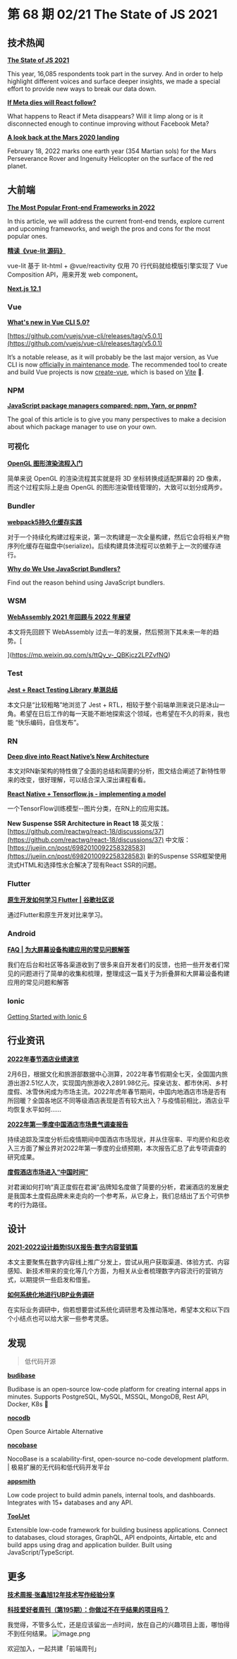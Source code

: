 # 第 68 期 02/21 The State of JS 2021
## 技术热闻
[**The State of JS 2021**](https://2021.stateofjs.com/en-US/)

This year, 16,085 respondents took part in the survey. And in order to help highlight different voices and surface deeper insights, we made a special effort to provide new ways to break our data down.

[**If Meta dies will React follow?**](https://news.ycombinator.com/item?id=30209117)

What happens to React if Meta disappears? Will it limp along or is it disconnected enough to continue improving without Facebook Meta?

[**A look back at the Mars 2020 landing**](https://www.therobotreport.com/a-look-back-at-the-mars-2020-landing/)

February 18, 2022 marks one earth year (354 Martian sols) for the Mars Perseverance Rover and Ingenuity Helicopter on the surface of the red planet.

## 大前端


[**The Most Popular Front-end Frameworks in 2022**](https://stackdiary.com/front-end-frameworks/)

In this article, we will address the current front-end trends, explore current and upcoming frameworks, and weigh the pros and cons for the most popular ones.

[**精读《vue-lit 源码》**](https://mp.weixin.qq.com/s/2sKwSAp2oFVKwfs-ieswzg)

vue-lit 基于 lit-html + @vue/reactivity 仅用 70 行代码就给模版引擎实现了 Vue Composition API，用来开发 web component。

[**Next.js 12.1**](https://nextjs.org/blog/next-12-1)


### Vue
[**What's new in Vue CLI 5.0?**](https://blog.ninja-squad.com/2022/02/17/vue-cli-5.0/)


[https://github.com/vuejs/vue-cli/releases/tag/v5.0.1](https://github.com/vuejs/vue-cli/releases/tag/v5.0.1)

It’s a notable release, as it will probably be the last major version, as Vue CLI is now [officially in maintenance mode](https://github.com/vuejs/vue-cli/commit/7f3d51133635114528848b29e27084ee89d53e1c). The recommended tool to create and build Vue projects is now [create-vue](https://github.com/vuejs/create-vue), which is based on [Vite](https://vitejs.dev/) 🚀.

### NPM
[**JavaScript package managers compared: npm, Yarn, or pnpm?**](https://blog.logrocket.com/javascript-package-managers-compared/)

The goal of this article is to give you many perspectives to make a decision about which package manager to use on your own.

### 可视化
[**OpenGL 图形渲染流程入门**](https://mp.weixin.qq.com/s/bw7GQDJhirVoddiBeErSlA)

简单来说 OpenGL 的渲染流程其实就是将 3D 坐标转换成适配屏幕的 2D 像素，而这个过程实际上是由 OpenGL 的图形渲染管线管理的，大致可以划分成两步。

### Bundler
[**webpack5持久化缓存实践**](https://mp.weixin.qq.com/s/tp0uUhSmXI60CPd9Gfr6NA)

对于一个持续化构建过程来说，第一次构建是一次全量构建，然后它会将相关产物序列化缓存在磁盘中(serialize)。后续构建具体流程可以依赖于上一次的缓存进行。

[**Why do We Use JavaScript Bundlers?**](https://javascript.plainenglish.io/why-do-we-use-javascript-bundlers-e8935dc362c3)

Find out the reason behind using JavaScript bundlers.

### WSM
[**WebAssembly 2021 年回顾与 2022 年展望**](https://mp.weixin.qq.com/s/1ZW8_XW1yqqSeBAAYWNUdg)

本文将先回顾下 WebAssembly 过去一年的发展，然后预测下其未来一年的趋势。[

](https://mp.weixin.qq.com/s/ttQy_v-_QBKjcz2LPZvfNQ)
### Test
[**Jest + React Testing Library 单测总结**](https://mp.weixin.qq.com/s/tQLG0HzR0bR_A8NLjTIChQ)

本文只是“比较粗略”地浏览了 Jest + RTL，相较于整个前端单测来说只是冰山一角。希望在日后工作的每一天能不断地探索这个领域，也希望在不久的将来，我也能 “快乐编码，自信发布”。

### RN
[**Deep dive into React Native’s New Architecture**](https://medium.com/coox-tech/deep-dive-into-react-natives-new-architecture-fb67ae615ccd)

本文对RN新架构的特性做了全面的总结和简要的分析，图文结合阐述了新特性带来的改变，很好理解，可以结合深入深出课程看看。

[**React Native + Tensorflow.js - implementing a model**](https://medium.com/@ferlatti.aldo/react-native-tensorflow-js-implementing-a-model-daad1a2c7f30)

一个TensorFlow训练模型--图片分类，在RN上的应用实践。

**New Suspense SSR Architecture in React 18**
英文版：[https://github.com/reactwg/react-18/discussions/37](https://github.com/reactwg/react-18/discussions/37)
中文版：[https://juejin.cn/post/6982010092258328583](https://juejin.cn/post/6982010092258328583)
新的Suspense SSR框架使用流式HTML和选择性水合解决了现有React SSR的问题。

### Flutter
[**原生开发如何学习 Flutter | 谷歌社区说**](https://juejin.cn/post/7065306768699572260)

通过Flutter和原生开发对比来学习。

### Android
[**FAQ | 为大屏幕设备构建应用的常见问题解答**](https://mp.weixin.qq.com/s/mRR1aC6Ev-2n2lt63o-d6g)

我们在后台和社区等各渠道收到了很多来自开发者们的反馈，也把一些开发者们常见的问题进行了简单的收集和梳理，整理成这一篇关于为折叠屏和大屏幕设备构建应用的常见问题和解答

### Ionic
[Getting Started with Ionic 6](https://ionicframework.com/blog/getting-started-with-ionic-6/)


## 行业资讯
[**2022年春节酒店业绩速览**](https://mp.weixin.qq.com/s/8Xj9BEIA4L3XZM0H3su3HQ)

2月6日，根据文化和旅游部数据中心测算，2022年春节假期全七天，全国国内旅游出游2.51亿人次，实现国内旅游收入2891.98亿元。探亲访友、都市休闲、乡村度假、冰雪休闲成为市场主流。2022年虎年春节期间，中国内地酒店市场是否有所回暖？全国各地区不同等级酒店表现是否有较大出入？与疫情前相比，酒店业平均恢复水平如何……

[**2022年第一季度中国酒店市场景气调查报告**](https://mp.weixin.qq.com/s/XW9AqgerQQpiRd2v4YOwGg)

持续追踪及深度分析后疫情期间中国酒店市场现状，并从住宿率、平均房价和总收入三方面了解业界对2022年第一季度的业绩预期，本次报告汇总了此专项调查的研究成果。

[**度假酒店市场进入“中国时间”**](https://mp.weixin.qq.com/s/kiYW8UWfwcQdIEAp7tQf8A)

对君澜如何打响“真正度假在君澜”品牌知名度做了简要的分析，君澜酒店的发展史是我国本土度假品牌未来走向的一个参考系，从它身上，我们总结出了五个可供参考的行为路径。

## 设计
[**2021-2022设计趋势ISUX报告·数字内容营销篇**](https://mp.weixin.qq.com/s/c72Cobp4kiO_GRJP3kU1kg)

本文主要聚焦在数字内容线上推广分发上，尝试从用户获取渠道、体验方式、内容感知、新技术带来的变化等几个方面，为相关从业者梳理数字内容流行的营销方式，以期提供一些启发和借鉴。

[**如何系统化地进行UBP业务调研**](https://mp.weixin.qq.com/s/BOHJoPjEpYHR6dKL7YocNA)

在实际业务调研中，倘若想要尝试系统化调研思考及推动落地，希望本文和以下四个小结点也可以给大家一些参考灵感。

## 发现
> 低代码开源

[**budibase**](https://github.com/Budibase/budibase)

Budibase is an open-source low-code platform for creating internal apps in minutes. Supports PostgreSQL, MySQL, MSSQL, MongoDB, Rest API, Docker, K8s 🚀

[**nocodb**](https://github.com/NocoDB/NocoDB)

Open Source Airtable Alternative

[**nocobase**](https://github.com/nocobase/nocobase)

NocoBase is a scalability-first, open-source no-code development platform. | 极易扩展的无代码和低代码开发平台

[**appsmith**](https://github.com/appsmithorg/appsmith)

Low code project to build admin panels, internal tools, and dashboards. Integrates with 15+ databases and any API.

[**ToolJet**](https://github.com/ToolJet/ToolJet)

Extensible low-code framework for building business applications. Connect to databases, cloud storages, GraphQL, API endpoints, Airtable, etc and build apps using drag and application builder. Built using JavaScript/TypeScript. 

## 更多
[**技术周报·张鑫旭12年技术写作经验分享**](https://mp.weixin.qq.com/s/nLsjsz6JDYOuOt6vsC6hfg)


[**科技爱好者周刊（第195期）：你做过不在乎结果的项目吗？**](https://mp.weixin.qq.com/s/4adHFTc_EOrbsUVPp-8ibg)

我觉得，不管多么忙，还是应该留出一点时间，放在自己的兴趣项目上面，哪怕得不到任何结果。
![image.png](https://cdn.nlark.com/yuque/0/2020/png/85771/1605930034828-7fc81343-651f-4a15-8465-eebe5a23cf61.png#crop=0&crop=0&crop=1&crop=1&height=31&id=C5Hpa&margin=%5Bobject%20Object%5D&name=image.png&originHeight=90&originWidth=2186&originalType=binary&ratio=1&rotation=0&showTitle=false&size=14325&status=done&style=none&title=&width=746)


欢迎加入，一起共建「前端周刊」

